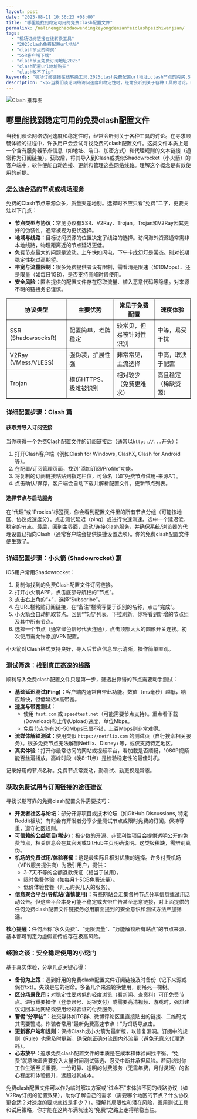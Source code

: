 ```yaml
---
layout: post
date: "2025-08-11 10:36:23 +08:00"
title: "哪里能找到稳定可用的免费clash配置文件"
permalink: /nalinengzhaodaowendingkeyongdemianfeiclashpeizhiwenjian/
tags:
  - "机场订阅链接在线转换工具"
  - "2025clash免费配置url地址"
  - "clash节点的购买"
  - "SSR客户端下载"
  - "clash节点免费订阅地址2025"
  - "clash配置url地址购买"
  - "clash改不了ip"
keywords: "机场订阅链接在线转换工具,2025clash免费配置url地址,clash节点的购买,SSR客户端下载,clash节点免费订阅地址2025,clash配置url地址购买,clash改不了ip"
description: "<p>当我们谈论网络访问速度和稳定性时，经常会听到关于各种工具的讨论。在寻求顺畅体验的过程中，许多用户会尝试寻找免费的clash配置文件。这类文件本质上是一个含有服务器节点信息（如地址、端口、加密方式）和代理规则的文本链接（通常称为订阅链接）。获取后，将其导入到Clash或类似Shadowrocket（小火箭）的客户端中，软件便能自动连接、更新和管理这些网络线路。理解这个概念是有效使用的前提。</p>"
---
```


![Clash 推荐图](https://clashjd.github.io/assets/img/最新机场推荐.png)

## 哪里能找到稳定可用的免费clash配置文件

<p>当我们谈论网络访问速度和稳定性时，经常会听到关于各种工具的讨论。在寻求顺畅体验的过程中，许多用户会尝试寻找免费的clash配置文件。这类文件本质上是一个含有服务器节点信息（如地址、端口、加密方式）和代理规则的文本链接（通常称为订阅链接）。获取后，将其导入到Clash或类似Shadowrocket（小火箭）的客户端中，软件便能自动连接、更新和管理这些网络线路。理解这个概念是有效使用的前提。</p>
<h3>怎么选合适的节点或机场服务</h3>
<p>免费的Clash节点来源众多，质量天差地别。选择时不应只看"免费"二字，更要关注以下几点：</p>
<ul>
<li><strong>节点类型与协议：</strong>常见协议有SSR、V2Ray、Trojan。Trojan和V2Ray因其更好的伪装性，通常被视为更优选择。</li>
<li><strong>地域与线路：</strong>目标访问资源的位置决定了线路的选择。访问海外资源通常需非本地线路，物理距离近的节点延迟更低。</li>
<li><strong"稳定性的“玄学”：</strong>免费节点最大的问题是波动。上午快如闪电，下午卡成幻灯是常态。别对长期稳定性抱过高期望。</li>
<li><strong>带宽与流量限制：</strong>很多免费提供者设有限制，需看清是限速（如10Mbps）、还是限量（如每日1GB），是否支持高峰时段使用。</li>
<li><strong>安全风险：</strong>匿名提供的配置文件存在窃取流量、植入恶意代码等隐患。对来源不明的链接务必谨慎。</li>
</ul>
<table border="1">
<tr>
<th>协议类型</th>
<th>主要优势</th>
<th>常见于免费配置</th>
<th>速度体验</th>
</tr>
<tr>
<td>SSR (ShadowsocksR)</td>
<td>配置简单，老牌稳定</td>
<td>较常见，但易被针对性识别</td>
<td>中等，易受干扰</td>
</tr>
<tr>
<td>V2Ray (VMess/VLESS)</td>
<td>强伪装，扩展性强</td>
<td>非常常见，主流选择</td>
<td>中高，取决于配置</td>
</tr>
<tr>
<td>Trojan</td>
<td>模仿HTTPS，极难被识别</td>
<td>相对较少（免费更难求）</td>
<td>高且稳定（稀缺资源）</td>
</tr>
</table>
<h3>详细配置步骤：Clash 篇</h3>
<h4>获取并导入订阅链接</h4>
<p>当你获得一个免费Clash配置文件的订阅链接后（通常以<code>https://...</code>开头）：</p>
<ol>
<li>打开Clash客户端（例如Clash for Windows, ClashX, Clash for Android等）。</li>
<li>在配置/订阅管理页面，找到“添加订阅/Profile”功能。</li>
<li>将复制的订阅链接粘贴到指定栏位，可命名（如“免费节点试用-来源A”）。</li>
<li>点击确认/保存，客户端会自动下载并解析配置文件，更新节点列表。</li>
</ol>
<h4>选择节点与启动服务</h4>
<p>在“代理”或“Proxies”标签页，你会看到配置文件里的所有节点分组（可能按地区、协议或速度分）。点击测试延迟（ping）或进行快速测速。选中一个延迟低、稳定的节点。最后，回到主界面，启动/连接Clash服务，并确保系统/浏览器的代理设置已指向Clash（通常客户端会提供快捷设置选项）。你的免费clash配置文件便生效了。</p>
<h3>详细配置步骤：小火箭 (Shadowrocket) 篇</h3>
<p>iOS用户常用Shadowrocket：</p>
<ol>
<li>复制你找到的免费Clash配置文件订阅链接。</li>
<li>打开小火箭APP，点击底部导航栏的“节点”。</li>
<li>点击右上角的“+”，选择“Subscribe”。</li>
<li>在URL栏粘贴订阅链接，在“备注”栏填写便于识别的名称，点击“完成”。</li>
<li>小火箭会自动抓取节点。回到“节点”列表，下拉刷新。你将看到新增的节点组及其中所有节点。</li>
<li>选择一个节点（通常绿色信号代表连通），点击顶部大大的圆形开关连接。初次使用需允许添加VPN配置。</li>
</ol>
<p>小火箭对Clash格式支持良好，导入后节点信息显示清晰，操作简单直观。</p>
<h3>测试筛选：找到真正高速的线路</h3>
<p>顺利导入免费clash配置文件只是第一步，筛选出靠谱的节点需要动手测试：</p>
<ul>
<li><strong>基础延迟测试(Ping)：</strong>客户端内通常自带此功能。数值（ms毫秒）越低，响应越快，但低延迟≠高带宽。</li>
<li><strong>速度与带宽测试：</strong>
<ul>
<li>使用 <code>fast.com</code> 或 <code>speedtest.net</code>（可能需要节点支持）。重点看下载(Download)和上传(Upload)速度，单位Mbps。</li>
<li>免费节点能有20-50Mbps已属不错，上百Mbps则非常难得。</li>
</ul>
</li>
<li><strong>流媒体解锁测试：</strong>使用类似 <code>https://netflix.com</code> 的测试页（自行搜索相关服务）。很多免费节点无法解锁Netflix、Disney+等，或仅支持特定地区。</li>
<li><strong>真实体验：</strong>打开你最常访问的网站或视频平台，看加载是否顺畅，1080P视频能否丝滑播放。高峰时段（晚8-11点）是检验稳定性的最佳时机。</li>
</ul>
<p>记录好用的节点名称。免费节点常变动，勤测试、勤更换是常态。</p>
<h3>获取免费试用与订阅链接的途径建议</h3>
<p>寻找长期可靠的免费clash配置文件需要技巧：</p>
<ul>
<li><strong>开发者社区与论坛：</strong>部分开源项目或技术论坛（如GitHub Discussions, 特定Reddit板块）有时会有开发者分享少量测试节点或限时免费的订阅。保持尊重，遵守社区规则。</li>
<li><strong>可信赖的公益项目(稀少)：</strong>极少数的开源、非营利性项目会提供透明公开的免费节点，相关信息会在其官网或GitHub主页明确说明。这类极稀缺，需辨别真伪。</li>
<li><strong>机场的免费试用/体验套餐：</strong>这是最实际且相对优质的选择。许多付费机场（VPN服务提供商）为吸引用户，提供：
<ul>
<li>3-7天不等的全额退款保证（相当于试用）。</li>
<li>限时免费体验（如每月1-5GB免费流量）。</li>
<li>低价体验套餐（几元购买几天的服务）。</li>
</ul>
</li>
<li><strong>信息聚合平台/导航站(谨慎使用)：</strong>有些网站会汇集各种节点分享信息或试用活动公告。但这些平台本身可能不稳定或夹带广告甚至恶意链接，对上面提供的任何免费clash配置文件链接务必用前面提到的安全意识和测试方法严加筛选。</li>
</ul>
<p><strong>核心提醒：</strong>任何声称“永久免费”、“无限流量”、“万能解锁所有站点”的节点来源，基本都可判定为虚假宣传或存在极高风险。</p>
<h3>经验之谈：安全稳定使用的小窍门</h3>
<p>基于真实体验，分享几点关键心得：
<ul>
<li><strong>备份为上策：</strong>遇到好用的免费clash配置文件订阅链接及时备份（记下来源或保存txt）。失效是它的宿命。多备几个来源轮换使用，别吊死一棵树。</li>
<li><strong>区分场景使用：</strong>对稳定性要求低的轻度浏览（看新闻、查资料）可用免费节点。进行重要操作（登录账号、网银支付）或需要高清视频、游戏时，强烈建议切回本地网络或使用经过验证的付费服务。</li>
<li><strong>警惕“分享帖”：</strong>社交媒体如TG群、微博评论区里直接贴出的链接、二维码尤其需要警戒。诈骗者常用“最新免费高速节点！”为饵诱导点击。</li>
<li><strong>更新客户端和规则：</strong>保持Clash或小火箭为最新版，以修复漏洞。订阅中的规则（Rule）也需及时更新，确保能正确分流国内外流量（避免无意义代理消耗）。</li>
<li><strong>心态放平：</strong>追求免费clash配置文件的本质是在成本和体验间找平衡。“免费”就意味着需要投入大量时间测试筛选、忍受中断并承担风险。若网络对你工作生活至关重要，一份可靠、透明的付费服务（无需年费，月付灵活）的省心程度和体验提升，远超过其成本。</li>
</ul>
<p>免费clash配置文件可以作为临时解决方案或“试金石”来体验不同的线路协议（如V2Ray订阅的配置效果），助你了解自己的需求（需要哪个地区的节点？什么协议更合适？对速度的要求底线是多少？）。理解其局限性和潜在风险，善用测试工具和试用策略，你才能在这片布满坑洼的“免费”之路上走得稍稳当些。</p>